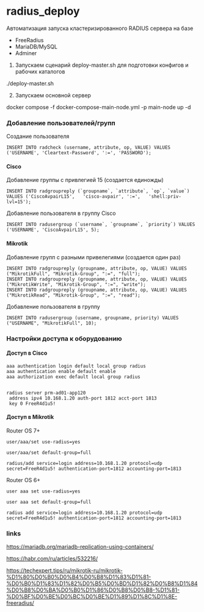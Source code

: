 # radius_deploy

Автоматизация запуска кластеризированного RADIUS сервера на базе 

 - FreeRadius
 - MariaDB/MySQL
 - Adminer


1. Запускаем сценарий deploy-master.sh для подготовки конфигов и рабочих каталогов

./deploy-master.sh

2. Запускаем основной сервер

docker compose -f docker-compose-main-node.yml -p main-node up -d


### Добавление пользователей/групп

Создание пользователя

```
INSERT INTO radcheck (username, attribute, op, VALUE) VALUES ('USERNAME', 'Cleartext-Password', ':=', 'PASSWORD');
```

#### Cisco

Добавление группы с привлегией 15 (создается единожды) 

```
INSERT INTO radgroupreply (`groupname`, `attribute`, `op`, `value`) VALUES ('CiscoAvpairL15',	'cisco-avpair',	':=',	'shell:priv-lvl=15');
```

Добавление пользователя в группу Cisco 

```
INSERT INTO radusergroup (`username`, `groupname`, `priority`) VALUES ('USERNAME', 'CiscoAvpairL15', 5);
```

#### Mikrotik

Добавление групп c разными привелегиями (создается один раз) 

```
INSERT INTO radgroupreply (groupname, attribute, op, VALUE) VALUES ("MikrotikFull", "Mikrotik-Group", ":=", "full");
INSERT INTO radgroupreply (groupname, attribute, op, VALUE) VALUES ("MikrotikWrite", "Mikrotik-Group", ":=", "write");
INSERT INTO radgroupreply (groupname, attribute, op, VALUE) VALUES ("MikrotikRead", "Mikrotik-Group", ":=", "read");
```

Добавление пользователя в группу 

```
INSERT INTO radusergroup (username, groupname, priority) VALUES ("USERNAME", "MikrotikFull", 10);
```

### Настройки доступа к оборудованию

#### Доступ в Cisco

```
aaa authentication login default local group radius
aaa authentication enable default enable
aaa authorization exec default local group radius


radius server prm-ad01-app120
 address ipv4 10.168.1.20 auth-port 1812 acct-port 1813
 key 0 FreeR4d1u5!
```

#### Доступ в Mikrotik

Router OS 7+

```
user/aaa/set use-radius=yes

user/aaa/set default-group=full

radius/add service=login address=10.168.1.20 protocol=udp secret=FreeR4d1u5! authentication-port=1812 accounting-port=1813
```


Router OS 6+

```
user aaa set use-radius=yes

user aaa set default-group=full

radius add service=login address=10.168.1.20 protocol=udp secret=FreeR4d1u5! authentication-port=1812 accounting-port=1813
```


### links

https://mariadb.org/mariadb-replication-using-containers/

https://habr.com/ru/articles/532216/

https://techexpert.tips/ru/mikrotik-ru/mikrotik-%D1%80%D0%B0%D0%B4%D0%B8%D1%83%D1%81-%D0%B0%D1%83%D1%82%D0%B5%D0%BD%D1%82%D0%B8%D1%84%D0%B8%D0%BA%D0%B0%D1%86%D0%B8%D0%B8-%D1%81-%D0%BF%D0%BE%D0%BC%D0%BE%D1%89%D1%8C%D1%8E-freeradius/

